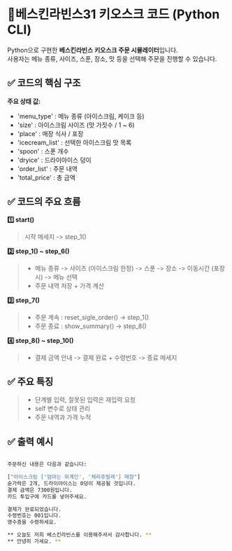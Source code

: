# 🍦베스킨라빈스31 키오스크 코드 (Python CLI)

Python으로 구현한 **베스킨라빈스 키오스크 주문 시뮬레이터**입니다.  
사용자는 메뉴 종류, 사이즈, 스푼, 장소, 맛 등을 선택해 주문을 진행할 수 있습니다.

## ✅ 코드의 핵심 구조

**주요 상태 값:**
* 'menu_type' : 메뉴 종류 (아이스크림, 케이크 등)
* 'size' : 아이스크림 사이즈 (맛 가짓수 / 1 ~ 6)
* 'place' : 매장 식사 / 포장
* 'icecream_list' : 선택한 아이스크림 맛 목록
* 'spoon' : 스푼 개수
* 'dryice' : 드라이아이스 덩이
* 'order_list' : 주문 내역
* 'total_price' : 총 금액

## ✅ 코드의 주요 흐름

**1️⃣ start()**
> 시작 메세지 -> step_1()

**2️⃣ step_1() ~ step_6()**
> - 메뉴 종류 -> 사이즈 (아이스크림 한정) -> 스푼 -> 장소 -> 이동시간 (포장 시) -> 메뉴 선택
> - 주문 내역 저장 + 가격 계산

**3️⃣ step_7()**
> - 주문 계속 : reset_sigle_order() -> step_1()
> - 주문 종료 : show_summary() -> step_8()

**4️⃣ step_8() ~ step_10()**
> - 결제 금액 안내 -> 결제 완료 + 수령번호 -> 종료 메세지

## ✅ 주요 특징
> - 단계별 입력, 잘못된 입력은 재입력 요청
> - self 변수로 상태 관리
> - 주문 내역과 가격 누적

## ✅ 출력 예시

```bash

주문하신 내용은 다음과 같습니다:

["아이스크림 ['엄마는 외계인', '체리쥬빌레'] 매장"]
숟가락은 2개, 드라이아이스는 0덩이 제공될 것입니다.
결제 금액은 7300원입니다.
카드 투입구에 카드를 넣어주세요.

결제가 완료되었습니다.
수령번호는 001입니다.
영수증을 수령하세요.

** 오늘도 저희 베스킨라빈스를 이용해주셔서 감사합니다. **
** 안녕히 가세요. **

```
